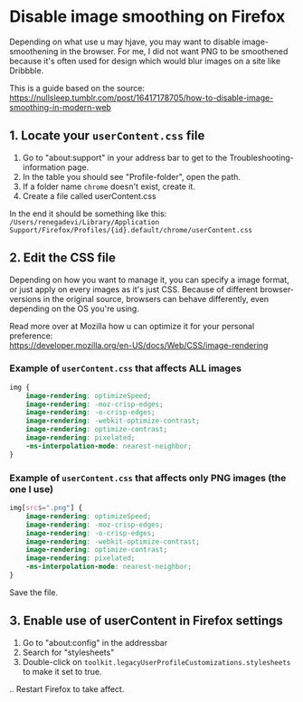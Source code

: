 
# Disable image smoothing on Firefox

Depending on what use u may hjave, you may want to disable image-smoothening in the browser. For me, I did not want PNG to be smoothened because it's often used for design which would blur images on a site like Dribbble.

This is a guide based on the source: https://nullsleep.tumblr.com/post/16417178705/how-to-disable-image-smoothing-in-modern-web

## 1. Locate your `userContent.css` file

1. Go to "about:support" in your address bar to get to the Troubleshooting-information page.
2. In the table you should see "Profile-folder", open the path.
3. If a folder name `chrome` doesn't exist, create it.
4. Create a file called userContent.css

In the end it should be something like this:
`/Users/renegadevi/Library/Application Support/Firefox/Profiles/{id}.default/chrome/userContent.css`

## 2. Edit the CSS file

Depending on how you want to manage it, you can specify a image format, or just apply on every images as it's just CSS. Because of different browser-versions in the original source, browsers can behave differently, even depending on the OS you're using. 

Read more over at Mozilla how u can optimize it for your personal preference: <br>
https://developer.mozilla.org/en-US/docs/Web/CSS/image-rendering


### Example of `userContent.css` that affects ALL images
```css
img {
    image-rendering: optimizeSpeed;
    image-rendering: -moz-crisp-edges;
    image-rendering: -o-crisp-edges;
    image-rendering: -webkit-optimize-contrast;
    image-rendering: optimize-contrast;
    image-rendering: pixelated;
    -ms-interpolation-mode: nearest-neighbor;
}
```

### Example of `userContent.css` that affects only PNG images (the one I use)
```css
img[src$=".png"] {
    image-rendering: optimizeSpeed;
    image-rendering: -moz-crisp-edges;
    image-rendering: -o-crisp-edges;
    image-rendering: -webkit-optimize-contrast;
    image-rendering: optimize-contrast;
    image-rendering: pixelated;
    -ms-interpolation-mode: nearest-neighbor;
}
```
Save the file.


## 3. Enable use of userContent in Firefox settings

1. Go to  "about:config" in the addressbar
2. Search for "stylesheets"
3. Double-click on `toolkit.legacyUserProfileCustomizations.stylesheets` to make it set to true.


.. Restart Firefox to take affect.
